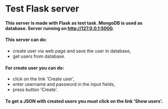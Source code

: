 # Test Flask server

#### This server is made with Flask as test task. MongoDB is used as database. Server running on http://127.0.0.1:5000.

#### This server can do:
- create user via web page and save the user in database,
- get users from database.

#### For create user you can do:
- click on the link 'Create user',
- enter username and password in the input fields,
- press button 'Create'.

#### To get a JSON with created users you must click on the link 'Show users'.
